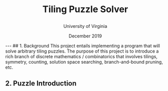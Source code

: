 # <p align="center">Tiling Puzzle Solver</p>
<p align="center">University of Virginia</p>
<p align="center">December 2019</p>
---
## 1. Background
This project entails implementing a program that will solve arbitrary tiling puzzles. The purpose of this project is to introduce a rich branch of discrete mathematics / combinatorics that involves tilings, symmetry, counting, solution space searching, branch-and-bound pruning, etc.

## 2. Puzzle Introduction

